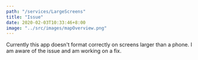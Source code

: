 ```yaml
---
path: "/services/LargeScreens"
title: "Issue"
date: 2020-02-03T10:33:46+8:00
image: "../src/images/mapOverview.png"
---
```


Currently this app doesn't format correctly on screens larger than a phone. I am aware of the issue and am working on a fix.
